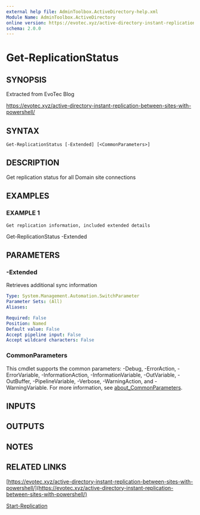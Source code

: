 ```yaml
---
external help file: AdminToolbox.ActiveDirectory-help.xml
Module Name: AdminToolbox.ActiveDirectory
online version: https://evotec.xyz/active-directory-instant-replication-between-sites-with-powershell/
schema: 2.0.0
---
```


# Get-ReplicationStatus

## SYNOPSIS
Extracted from EvoTec Blog

https://evotec.xyz/active-directory-instant-replication-between-sites-with-powershell/

## SYNTAX

```
Get-ReplicationStatus [-Extended] [<CommonParameters>]
```

## DESCRIPTION
Get replication status for all Domain site connections

## EXAMPLES

### EXAMPLE 1
```
Get replication information, included extended details
```

Get-ReplicationStatus -Extended

## PARAMETERS

### -Extended
Retrieves additional sync information

```yaml
Type: System.Management.Automation.SwitchParameter
Parameter Sets: (All)
Aliases:

Required: False
Position: Named
Default value: False
Accept pipeline input: False
Accept wildcard characters: False
```

### CommonParameters
This cmdlet supports the common parameters: -Debug, -ErrorAction, -ErrorVariable, -InformationAction, -InformationVariable, -OutVariable, -OutBuffer, -PipelineVariable, -Verbose, -WarningAction, and -WarningVariable. For more information, see [about_CommonParameters](http://go.microsoft.com/fwlink/?LinkID=113216).

## INPUTS

## OUTPUTS

## NOTES

## RELATED LINKS

[https://evotec.xyz/active-directory-instant-replication-between-sites-with-powershell/](https://evotec.xyz/active-directory-instant-replication-between-sites-with-powershell/)

[Start-Replication]()

